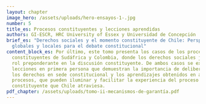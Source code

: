 ```yaml
---
layout: chapter
image_hero: /assets/uploads/hero-ensayos-1-.jpg
number: 5
title_es: Procesos constituyentes y lecciones aprendidas
authors: GI-ESCR, HRC University of Essex y Universidad de Concepción
brief_es: "Derechos sociales y el momento constituyente de Chile: Perspectivas
  globales y locales para el debate constitucional"
content_block_es: Por último, este tomo presenta los casos de los procesos
  constituyentes de Sudáfrica y Colombia, donde los derechos sociales jugaron un
  rol preponderante en la discusión constituyente. De ambos casos se extraen
  lecciones en primera persona que demuestran la importancia de deliberar sobre
  los derechos en sede constitucional y los aprendizajes obtenidos en ambos
  procesos, que pueden iluminar y facilitar la experiencia del proceso
  constituyente que Chile atraviesa.
pdf_chapter: /assets/uploads/tomo-ii-mecanismos-de-garantía.pdf
---
```

